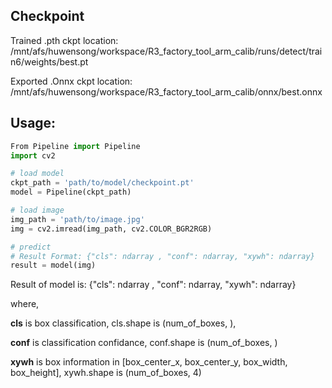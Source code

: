 ## Checkpoint
Trained .pth ckpt location: 
/mnt/afs/huwensong/workspace/R3_factory_tool_arm_calib/runs/detect/train6/weights/best.pt


Exported .Onnx ckpt location: 
/mnt/afs/huwensong/workspace/R3_factory_tool_arm_calib/onnx/best.onnx


## Usage:
```python
From Pipeline import Pipeline
import cv2

# load model
ckpt_path = 'path/to/model/checkpoint.pt'
model = Pipeline(ckpt_path)

# load image
img_path = 'path/to/image.jpg'
img = cv2.imread(img_path, cv2.COLOR_BGR2RGB)

# predict
# Result Format: {"cls": ndarray , "conf": ndarray, "xywh": ndarray}
result = model(img)
```

Result of model is: {"cls": ndarray , "conf": ndarray, "xywh": ndarray}

where,

**cls** is box classification, cls.shape is (num_of_boxes, ), 

**conf** is classification confidance, conf.shape is (num_of_boxes, )

**xywh** is box information in [box_center_x, box_center_y, box_width, box_height], xywh.shape is (num_of_boxes, 4)